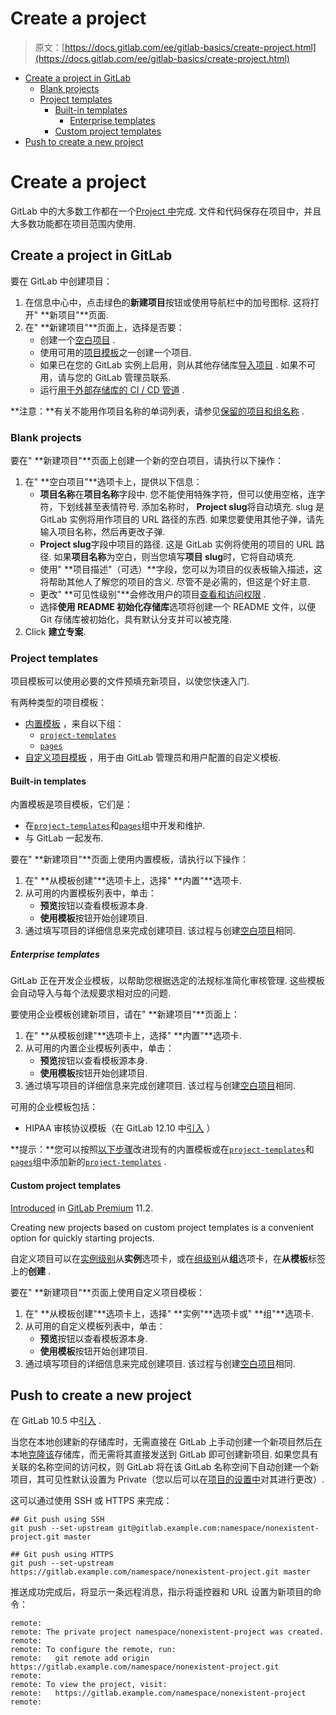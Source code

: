 # Create a project

> 原文：[https://docs.gitlab.com/ee/gitlab-basics/create-project.html](https://docs.gitlab.com/ee/gitlab-basics/create-project.html)

*   [Create a project in GitLab](#create-a-project-in-gitlab)
    *   [Blank projects](#blank-projects)
    *   [Project templates](#project-templates)
        *   [Built-in templates](#built-in-templates)
            *   [Enterprise templates](#enterprise-templates-ultimate)
        *   [Custom project templates](#custom-project-templates-premium)
*   [Push to create a new project](#push-to-create-a-new-project)

# Create a project[](#create-a-project "Permalink")

GitLab 中的大多数工作都在一个[Project 中](../user/project/index.html)完成. 文件和代码保存在项目中，并且大多数功能都在项目范围内使用.

## Create a project in GitLab[](#create-a-project-in-gitlab "Permalink")

要在 GitLab 中创建项目：

1.  在信息中心中，点击绿色的**新建项目**按钮或使用导航栏中的加号图标. 这将打开" **新项目"**页面.
2.  在" **新建项目"**页面上，选择是否要：
    *   创建一个[空白项目](#blank-projects) .
    *   使用可用的[项目模板](#project-templates)之一创建一个项目.
    *   如果已在您的 GitLab 实例上启用，则从其他存储库[导入项目](../user/project/import/index.html) . 如果不可用，请与您的 GitLab 管理员联系.
    *   运行[用于外部存储库的 CI / CD 管道](../ci/ci_cd_for_external_repos/index.html) .

**注意：**有关不能用作项目名称的单词列表，请参见[保留的项目和组名称](../user/reserved_names.html) .

### Blank projects[](#blank-projects "Permalink")

要在" **新建项目"**页面上创建一个新的空白项目，请执行以下操作：

1.  在" **空白项目"**选项卡上，提供以下信息：
    *   **项目名称**在**项目名称**字段中. 您不能使用特殊字符，但可以使用空格，连字符，下划线甚至表情符号. 添加名称时， **Project slug**将自动填充. slug 是 GitLab 实例将用作项目的 URL 路径的东西. 如果您要使用其他子弹，请先输入项目名称，然后再更改子弹.
    *   **Project slug**字段中项目的路径. 这是 GitLab 实例将使用的项目的 URL 路径. 如果**项目名称**为空白，则当您填写**项目 slug**时，它将自动填充.
    *   使用" **项目描述"（可选）**字段，您可以为项目的仪表板输入描述，这将帮助其他人了解您的项目的含义. 尽管不是必需的，但这是个好主意.
    *   更改" **可见性级别"**会修改用户的项目[查看和访问权限](../public_access/public_access.html) .
    *   选择**使用 README 初始化存储库**选项将创建一个 README 文件，以便 Git 存储库被初始化，具有默认分支并可以被克隆.
2.  Click **建立专案**.

### Project templates[](#project-templates "Permalink")

项目模板可以使用必要的文件预填充新项目，以使您快速入门.

有两种类型的项目模板：

*   [内置模板](#built-in-templates) ，来自以下组：
    *   [`project-templates`](https://gitlab.com/gitlab-org/project-templates)
    *   [`pages`](https://gitlab.com/pages)
*   [自定义项目模板](#custom-project-templates-premium) ，用于由 GitLab 管理员和用户配置的自定义模板.

#### Built-in templates[](#built-in-templates "Permalink")

内置模板是项目模板，它们是：

*   在[`project-templates`](https://gitlab.com/gitlab-org/project-templates)和[`pages`](https://gitlab.com/pages)组中开发和维护.
*   与 GitLab 一起发布.

要在" **新建项目"**页面上使用内置模板，请执行以下操作：

1.  在" **从模板创建"**选项卡上，选择" **内置"**选项卡.
2.  从可用的内置模板列表中，单击：
    *   **预览**按钮以查看模板源本身.
    *   **使用模板**按钮开始创建项目.
3.  通过填写项目的详细信息来完成创建项目. 该过程与创建[空白项目](#blank-projects)相同.

##### Enterprise templates[](#enterprise-templates-ultimate "Permalink")

GitLab 正在开发企业模板，以帮助您根据选定的法规标准简化审核管理. 这些模板会自动导入与每个法规要求相对应的问题.

要使用企业模板创建新项目，请在" **新建项目"**页面上：

1.  在" **从模板创建"**选项卡上，选择" **内置"**选项卡.
2.  从可用的内置企业模板列表中，单击：
    *   **预览**按钮以查看模板源本身.
    *   **使用模板**按钮开始创建项目.
3.  通过填写项目的详细信息来完成创建项目. 该过程与创建[空白项目](#blank-projects)相同.

可用的企业模板包括：

*   HIPAA 审核协议模板（在 GitLab 12.10 中[引入](https://gitlab.com/gitlab-org/gitlab/-/issues/13756) ）

**提示：**您可以按照[以下步骤](https://gitlab.com/gitlab-org/project-templates/contributing)改进现有的内置模板或在[`project-templates`](https://gitlab.com/gitlab-org/project-templates)和[`pages`](https://gitlab.com/pages)组中添加新的[`project-templates`](https://gitlab.com/gitlab-org/project-templates) .

#### Custom project templates[](#custom-project-templates-premium "Permalink")

[Introduced](https://gitlab.com/gitlab-org/gitlab/-/issues/6860) in [GitLab Premium](https://about.gitlab.com/pricing/) 11.2.

Creating new projects based on custom project templates is a convenient option for quickly starting projects.

自定义项目可以在[实例级别](../user/admin_area/custom_project_templates.html)从**实例**选项卡，或在[组级别](../user/group/custom_project_templates.html)从**组**选项卡，在**从模板**标签上的**创建** .

要在" **新建项目"**页面上使用自定义项目模板：

1.  在" **从模板创建"**选项卡上，选择" **实例"**选项卡或" **组"**选项卡.
2.  从可用的自定义模板列表中，单击：
    *   **预览**按钮以查看模板源本身.
    *   **使用模板**按钮开始创建项目.
3.  通过填写项目的详细信息来完成创建项目. 该过程与创建[空白项目](#blank-projects)相同.

## Push to create a new project[](#push-to-create-a-new-project "Permalink")

在 GitLab 10.5 中[引入](https://gitlab.com/gitlab-org/gitlab-foss/-/issues/26388) .

当您在本地创建新的存储库时，无需直接在 GitLab 上手动创建一个新项目然后[在](start-using-git.html#clone-a-repository)本地[克隆该](start-using-git.html#clone-a-repository)存储库，而无需将其直接发送到 GitLab 即可创建新项目. 如果您具有关联的名称空间的访问权，则 GitLab 将在该 GitLab 名称空间下自动创建一个新项目，其可见性默认设置为 Private（您以后可以在[项目的设置中](../public_access/public_access.html#how-to-change-project-visibility)对其进行更改）.

这可以通过使用 SSH 或 HTTPS 来完成：

```
## Git push using SSH
git push --set-upstream git@gitlab.example.com:namespace/nonexistent-project.git master

## Git push using HTTPS
git push --set-upstream https://gitlab.example.com/namespace/nonexistent-project.git master 
```

推送成功完成后，将显示一条远程消息，指示将遥控器和 URL 设置为新项目的命令：

```
remote:
remote: The private project namespace/nonexistent-project was created.
remote:
remote: To configure the remote, run:
remote:   git remote add origin https://gitlab.example.com/namespace/nonexistent-project.git
remote:
remote: To view the project, visit:
remote:   https://gitlab.example.com/namespace/nonexistent-project
remote: 
```